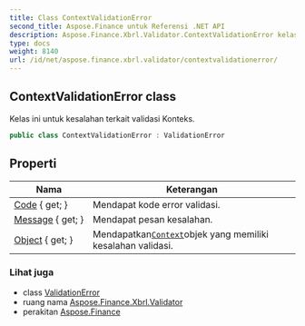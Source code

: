 ```yaml
---
title: Class ContextValidationError
second_title: Aspose.Finance untuk Referensi .NET API
description: Aspose.Finance.Xbrl.Validator.ContextValidationError kelas. Kelas ini untuk kesalahan terkait validasi Konteks.
type: docs
weight: 8140
url: /id/net/aspose.finance.xbrl.validator/contextvalidationerror/
---
```

## ContextValidationError class

Kelas ini untuk kesalahan terkait validasi Konteks.

```csharp
public class ContextValidationError : ValidationError
```

## Properti

| Nama | Keterangan |
| --- | --- |
| [Code](../../aspose.finance.xbrl.validator/validationerror/code/) { get; } | Mendapat kode error validasi. |
| [Message](../../aspose.finance.xbrl.validator/validationerror/message/) { get; } | Mendapat pesan kesalahan. |
| [Object](../../aspose.finance.xbrl.validator/contextvalidationerror/object/) { get; } | Mendapatkan[`Context`](../../aspose.finance.xbrl/context/)objek yang memiliki kesalahan validasi. |

### Lihat juga

* class [ValidationError](../validationerror/)
* ruang nama [Aspose.Finance.Xbrl.Validator](../../aspose.finance.xbrl.validator/)
* perakitan [Aspose.Finance](../../)


